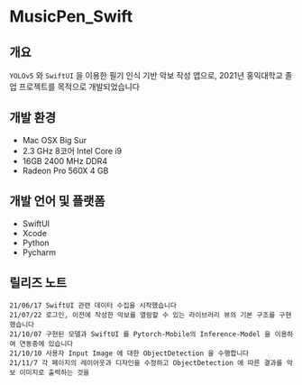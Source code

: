 # MusicPen_Swift

## 개요
`YOLOv5` 와 `SwiftUI` 을 이용한 필기 인식 기반 악보 작성 앱으로, 2021년 홍익대학교 졸업 프로젝트를 목적으로 개발되었습니다

## 개발 환경
- Mac OSX Big Sur
- 2.3 GHz 8코어 Intel Core i9
- 16GB 2400 MHz DDR4
- Radeon Pro 560X 4 GB

## 개발 언어 및 플랫폼
- SwiftUI
- Xcode
- Python
- Pycharm

## 릴리즈 노트
```
21/06/17 SwiftUI 관련 데이터 수집을 시작했습니다
21/07/22 로그인, 이전에 작성한 악보를 열람할 수 있는 라이브러리 뷰의 기본 구조를 구현했습니다
21/10/07 구현된 모델과 SwiftUI 를 Pytorch-Mobile의 Inference-Model 을 이용하여 연동중에 있습니다
21/10/10 사용자 Input Image 에 대한 ObjectDetection 을 수행합니다
21/11/7 각 페이지의 레이아웃과 디자인을 수정하고 ObjectDetection 에 따른 결과를 악보 이미지로 출력하는 것을 
```
